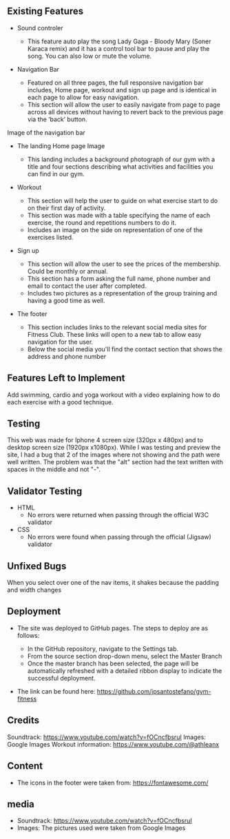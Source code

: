 ## Existing Features
- Sound controler
    - This feature auto play the song Lady Gaga - Bloody Mary (Soner Karaca remix) and it has a control tool bar to pause and play the song. You can also low or mute the volume.

- Navigation Bar
    - Featured on all three pages, the full responsive navigation bar includes, Home page, workout and sign up page and is identical in each page to allow for easy navigation.
    - This section will allow the user to easily navigate from page to page across all devices without having to revert back to the previous page via the ‘back’ button.

Image of the navigation bar

- The landing Home page Image
    - This landing includes a background photograph of our gym with a title and four sections describing what activities and facilities you can find in our gym.

- Workout
    - This section will help the user to guide on what exercise start to do on their first day of activity.
    - This section was made with a table specifying  the name of each exercise, the round and repetitions numbers to do it.
    - Includes an image on the side on representation of one of the exercises listed. 

- Sign up
    - This section will allow the user to see the prices of the membership. Could be monthly or annual.
    - This section has a form asking the full name, phone number and email to contact the user after completed.
    - Includes two pictures as a representation of the group training and having a good time as well.

- The footer
    - This section includes links to the relevant social media sites for Fitness Club. These links will open to a new tab to allow easy navigation for the user.
    - Below the social media you'll find the contact section that shows the address and phone number

## Features Left to Implement
Add swimming, cardio and yoga workout with a video explaining how to do each exercise with a good technique.

## Testing
This web was made for Iphone 4 screen size (320px x 480px) and to desktop screen size (1920px x1080px).
While I was testing and preview the site, I had a bug that 2 of the images where not showing and the path were well written. The problem was that the "alt" section had the text written with spaces in the middle and not "-".

## Validator Testing
- HTML
    - No errors were returned when passing through the official W3C validator
- CSS
    - No errors were found when passing through the official (Jigsaw) validator

## Unfixed Bugs
When you select over one of the nav items, it shakes because the padding and width changes

## Deployment
- The site was deployed to GitHub pages. The steps to deploy are as follows:
    - In the GitHub repository, navigate to the Settings tab.
    - From the source section drop-down menu, select the Master Branch
    - Once the master branch has been selected, the page will be automatically refreshed with a detailed ribbon display to indicate the successful deployment.

- The link can be found here:
https://github.com/jpsantostefano/gym-fitness

## Credits
Soundtrack: https://www.youtube.com/watch?v=fOCncfbsruI
Images: Google Images
Workout information: https://www.youtube.com/@athleanx

## Content
- The icons in the footer were taken from: https://fontawesome.com/

## media
- Soundtrack: https://www.youtube.com/watch?v=fOCncfbsruI
- Images: The pictures used were taken from Google Images
